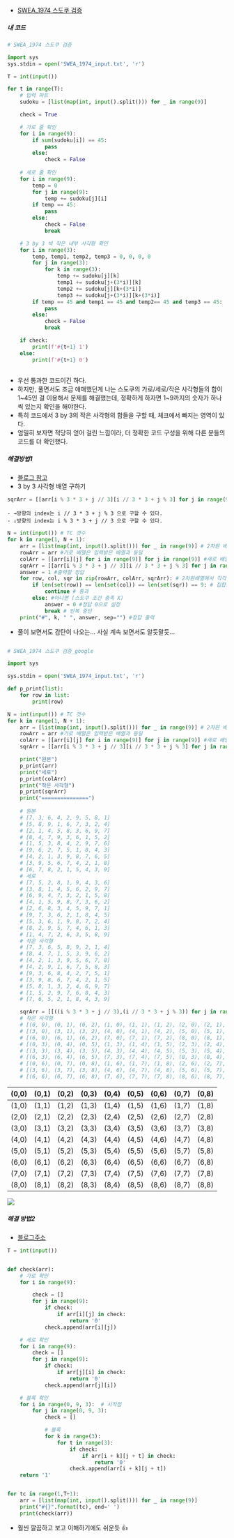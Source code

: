 - [SWEA_1974 스도쿠 검증](https://swexpertacademy.com/main/code/problem/problemDetail.do?contestProbId=AV5Psz16AYEDFAUq&categoryId=AV5Psz16AYEDFAUq&categoryType=CODE&problemTitle=1974&orderBy=FIRST_REG_DATETIME&selectCodeLang=ALL&select-1=&pageSize=10&pageIndex=1&&&&&&&&&)

##### 내 코드
```python
# SWEA_1974 스도쿠 검증 

import sys
sys.stdin = open('SWEA_1974_input.txt', 'r')

T = int(input())

for t in range(T):
    # 입력 파트
    sudoku = [list(map(int, input().split())) for _ in range(9)]

    check = True

    # 가로 줄 확인
    for i in range(9):
        if sum(sudoku[i]) == 45:
            pass
        else:
            check = False
    
    # 세로 줄 확인
    for i in range(9):
        temp = 0
        for j in range(9):
            temp += sudoku[j][i]
        if temp == 45:
            pass
        else:
            check = False
            break

    # 3 by 3 씩 작은 내부 사각형 확인
    for i in range(3):
        temp, temp1, temp2, temp3 = 0, 0, 0, 0
        for j in range(3):
            for k in range(3):
                temp += sudoku[j][k]
                temp1 += sudoku[j+(3*i)][k]
                temp2 += sudoku[j][k+(3*i)]
                temp3 += sudoku[j+(3*i)][k+(3*i)]
        if temp == 45 and temp1 == 45 and temp2== 45 and temp3 == 45:
            pass
        else:
            check = False
            break

    if check:
        print(f'#{t+1} 1')
    else:
        print(f'#{t+1} 0')
    
```

- 우선 통과한 코드이긴 하다. 
- 하지만, 풀면서도 조금 애매했던게 나는 스도쿠의 가로/세로/작은 사각형들의 합이 1~45인 걸 이용해서  문제를 해결했는데, 정확하게 하자면 1~9까지의 숫자가 하나씩 있는지 확인을 해야한다. 
- 특히 코드에서 3 by 3의 작은 사각형의 합들을 구할 때, 체크에서 빠지는 영역이 있다. 
- 엄밀히 보자면 적당히 얻어 걸린 느낌이라, 더 정확한 코드 구성을 위해 다른 분들의 코드를 더 확인했다. 

##### 해결방법1
- [블로그 참고](https://herbi1411.tistory.com/m/entry/SWEA-%EC%8A%A4%EB%8F%84%EC%BF%A0-%EA%B2%80%EC%A6%9D1974-PYTHON)
- 3 by 3 사각형 배열 구하기  
```python
sqrArr = [[arr[i % 3 * 3 + j // 3][i // 3 * 3 + j % 3] for j in range(9)] for i in range(9)]
```

```ad-tip
- →방향의 index는 i // 3 * 3 + j % 3 으로 구할 수 있다.  
- ↓방향의 index는 i % 3 * 3 + j // 3 으로 구할 수 있다.
```

```python
N = int(input()) # TC 갯수
for k in range(1, N + 1):
    arr = [list(map(int, input().split())) for _ in range(9)] # 2차원 배열 입력
    rowArr = arr #가로 배열은 입력받은 배열과 동일
    colArr = [[arr[i][j] for i in range(9)] for j in range(9)] #새로 배열 변환
    sqrArr = [[arr[i % 3 * 3 + j // 3][i // 3 * 3 + j % 3] for j in range(9)] for i in range(9)] # 3 * 3 사각형 각각을 1차원 배열로 변환
    answer = 1 #출력할 정답
    for row, col, sqr in zip(rowArr, colArr, sqrArr): # 2차원배열에서 각각 1차원 배열을 꺼내서
        if len(set(row)) == len(set(col)) == len(set(sqr)) == 9: # 집합으로 변환했을때 길이가 모두 9이면 
            continue # 통과
        else: #아니면 (스도쿠 조건 충족 X)
            answer = 0 #정답 0으로 설정
            break # 반복 중단
    print("#", k, " ", answer, sep="") #정답 출력

```

- 풀이 보면서도 감탄이 나오는... 사실 계속 보면서도 알듯말듯... 

```python

# SWEA_1974 스도쿠 검증_google

import sys

sys.stdin = open('SWEA_1974_input.txt', 'r')

def p_print(list):
    for row in list:
        print(row)

N = int(input()) # TC 갯수
for k in range(1, N + 1):
    arr = [list(map(int, input().split())) for _ in range(9)] # 2차원 배열 입력
    rowArr = arr #가로 배열은 입력받은 배열과 동일
    colArr = [[arr[i][j] for i in range(9)] for j in range(9)] #새로 배열 변환
    sqrArr = [[arr[i % 3 * 3 + j // 3][i // 3 * 3 + j % 3] for j in range(9)] for i in range(9)] # 3 * 3 사각형 각각을 1차원 배열로 변환

    print("원본")
    p_print(arr)
    print("세로")
    p_print(colArr)
    print("작은 사각형")
    p_print(sqrArr)
    print("===============")
    
    # 원본
    # [7, 3, 6, 4, 2, 9, 5, 8, 1]
    # [5, 8, 9, 1, 6, 7, 3, 2, 4]
    # [2, 1, 4, 5, 8, 3, 6, 9, 7]
    # [8, 4, 7, 9, 3, 6, 1, 5, 2]
    # [1, 5, 3, 8, 4, 2, 9, 7, 6]
    # [9, 6, 2, 7, 5, 1, 8, 4, 3]
    # [4, 2, 1, 3, 9, 8, 7, 6, 5]
    # [3, 9, 5, 6, 7, 4, 2, 1, 8]
    # [6, 7, 8, 2, 1, 5, 4, 3, 9]
    # 세로
    # [7, 5, 2, 8, 1, 9, 4, 3, 6]
    # [3, 8, 1, 4, 5, 6, 2, 9, 7]
    # [6, 9, 4, 7, 3, 2, 1, 5, 8]
    # [4, 1, 5, 9, 8, 7, 3, 6, 2]
    # [2, 6, 8, 3, 4, 5, 9, 7, 1]
    # [9, 7, 3, 6, 2, 1, 8, 4, 5]
    # [5, 3, 6, 1, 9, 8, 7, 2, 4]
    # [8, 2, 9, 5, 7, 4, 6, 1, 3]
    # [1, 4, 7, 2, 6, 3, 5, 8, 9]
    # 작은 사각형
    # [7, 3, 6, 5, 8, 9, 2, 1, 4]
    # [8, 4, 7, 1, 5, 3, 9, 6, 2]
    # [4, 2, 1, 3, 9, 5, 6, 7, 8]
    # [4, 2, 9, 1, 6, 7, 5, 8, 3]
    # [9, 3, 6, 8, 4, 2, 7, 5, 1]
    # [3, 9, 8, 6, 7, 4, 2, 1, 5]
    # [5, 8, 1, 3, 2, 4, 6, 9, 7]
    # [1, 5, 2, 9, 7, 6, 8, 4, 3]
    # [7, 6, 5, 2, 1, 8, 4, 3, 9]

    sqrArr = [[((i % 3 * 3 + j // 3),(i // 3 * 3 + j % 3)) for j in range(9)] for i in range(9)] # 3 * 3 사각형 각각을 1차원 배열로 변환
    # 작은 사각형
    # [(0, 0), (0, 1), (0, 2), (1, 0), (1, 1), (1, 2), (2, 0), (2, 1), (2, 2)]
    # [(3, 0), (3, 1), (3, 2), (4, 0), (4, 1), (4, 2), (5, 0), (5, 1), (5, 2)]
    # [(6, 0), (6, 1), (6, 2), (7, 0), (7, 1), (7, 2), (8, 0), (8, 1), (8, 2)]
    # [(0, 3), (0, 4), (0, 5), (1, 3), (1, 4), (1, 5), (2, 3), (2, 4), (2, 5)]
    # [(3, 3), (3, 4), (3, 5), (4, 3), (4, 4), (4, 5), (5, 3), (5, 4), (5, 5)]
    # [(6, 3), (6, 4), (6, 5), (7, 3), (7, 4), (7, 5), (8, 3), (8, 4), (8, 5)]
    # [(0, 6), (0, 7), (0, 8), (1, 6), (1, 7), (1, 8), (2, 6), (2, 7), (2, 8)]
    # [(3, 6), (3, 7), (3, 8), (4, 6), (4, 7), (4, 8), (5, 6), (5, 7), (5, 8)]
    # [(6, 6), (6, 7), (6, 8), (7, 6), (7, 7), (7, 8), (8, 6), (8, 7), (8, 8)]

```

| (0,0) | (0,1) | (0,2) | (0,3) | (0,4) | (0,5) | (0,6) | (0,7) | (0,8) |
|-------|-------|-------|-------|-------|-------|-------|-------|-------|
| (1,0) | (1,1) | (1,2) | (1,3) | (1,4) | (1,5) | (1,6) | (1,7) | (1,8) |
| (2,0) | (2,1) | (2,2) | (2,3) | (2,4) | (2,5) | (2,6) | (2,7) | (2,8) |
| (3,0) | (3,1) | (3,2) | (3,3) | (3,4) | (3,5) | (3,6) | (3,7) | (3,8) |
| (4,0) | (4,1) | (4,2) | (4,3) | (4,4) | (4,5) | (4,6) | (4,7) | (4,8) |
| (5,0) | (5,1) | (5,2) | (5,3) | (5,4) | (5,5) | (5,6) | (5,7) | (5,8) |
| (6,0) | (6,1) | (6,2) | (6,3) | (6,4) | (6,5) | (6,6) | (6,7) | (6,8) |
| (7,0) | (7,1) | (7,2) | (7,3) | (7,4) | (7,5) | (7,6) | (7,7) | (7,8) |
| (8,0) | (8,1) | (8,2) | (8,3) | (8,4) | (8,5) | (8,6) | (8,7) | (8,8) |

![](assets/SWEA_1974%20스도쿠%20검증.png)

##### 해결 방법2
- [블로그주소](https://sbox.tistory.com/40)
```python
T = int(input())


def check(arr):
    # 가로 확인
    for i in range(9):

        check = []
        for j in range(9):
            if check:
                if arr[i][j] in check:
                    return '0'
            check.append(arr[i][j])

    # 세로 확인
    for i in range(9):
        check = []
        for j in range(9):
            if check:
                if arr[j][i] in check:
                    return '0'
            check.append(arr[j][i])

    # 블록 확인
    for i in range(0, 9, 3):  # 시작점
        for j in range(0, 9, 3):
            check = []

            # 블록
            for k in range(3):
                for t in range(3):
                    if check:
                        if arr[i + k][j + t] in check:
                            return '0'
                    check.append(arr[i + k][j + t])
    return '1'


for tc in range(1,T+1):
    arr = [list(map(int, input().split())) for _ in range(9)]
    print("#{}".format(tc), end=' ')
    print(check(arr))
```

- 훨씬 깔끔하고 보고 이해하기에도 쉬운듯 👍